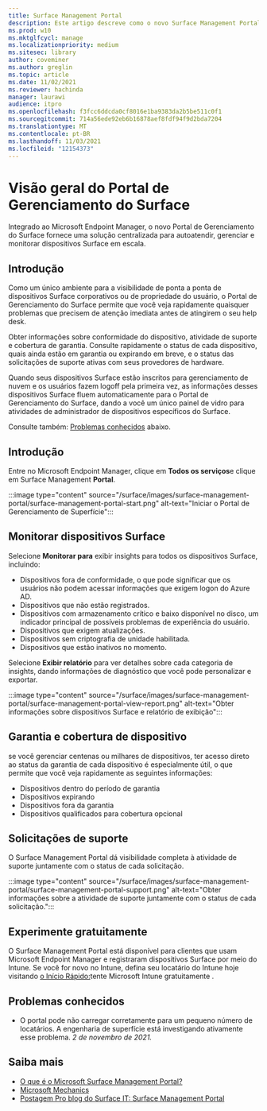 ```yaml
---
title: Surface Management Portal
description: Este artigo descreve como o novo Surface Management Portal fornece uma solução centralizada para auto-atender, gerenciar e monitorar dispositivos Surface em escala.
ms.prod: w10
ms.mktglfcycl: manage
ms.localizationpriority: medium
ms.sitesec: library
author: coveminer
ms.author: greglin
ms.topic: article
ms.date: 11/02/2021
ms.reviewer: hachinda
manager: laurawi
audience: itpro
ms.openlocfilehash: f3fcc6ddcda0cf8016e1ba9383da2b5be511c0f1
ms.sourcegitcommit: 714a56ede92eb6b16878aef8fdf94f9d2bda7204
ms.translationtype: MT
ms.contentlocale: pt-BR
ms.lasthandoff: 11/03/2021
ms.locfileid: "12154373"
---
```

# <a name="surface-management-portal-overview"></a>Visão geral do Portal de Gerenciamento do Surface

Integrado ao Microsoft Endpoint Manager, o novo Portal de Gerenciamento do Surface fornece uma solução centralizada para autoatendir, gerenciar e monitorar dispositivos Surface em escala.

## <a name="introduction"></a>Introdução

Como um único ambiente para a visibilidade de ponta a ponta de dispositivos Surface corporativos ou de propriedade do usuário, o Portal de Gerenciamento do Surface permite que você veja rapidamente quaisquer problemas que precisem de atenção imediata antes de atingirem o seu help desk.

Obter informações sobre conformidade do dispositivo, atividade de suporte e cobertura de garantia. Consulte rapidamente o status de cada dispositivo, quais ainda estão em garantia ou expirando em breve, e o status das solicitações de suporte ativas com seus provedores de hardware.

Quando seus dispositivos Surface estão inscritos para gerenciamento de nuvem e os usuários fazem logoff pela primeira vez, as informações desses dispositivos Surface fluem automaticamente para o Portal de Gerenciamento do Surface, dando a você um único painel de vidro para atividades de administrador de dispositivos específicos do Surface.

Consulte também: [Problemas conhecidos](#known-issues) abaixo. 

## <a name="get-started"></a>Introdução

Entre no Microsoft Endpoint Manager, clique em **Todos os serviços**e clique em Surface Management **Portal**.

:::image type="content" source="/surface/images/surface-management-portal/surface-management-portal-start.png" alt-text="Iniciar o Portal de Gerenciamento de Superfície":::

## <a name="monitor-surface-devices"></a>Monitorar dispositivos Surface

Selecione **Monitorar para** exibir insights para todos os dispositivos Surface, incluindo:

- Dispositivos fora de conformidade, o que pode significar que os usuários não podem acessar informações que exigem logon do Azure AD.
- Dispositivos que não estão registrados.
- Dispositivos com armazenamento crítico e baixo disponível no disco, um indicador principal de possíveis problemas de experiência do usuário.
- Dispositivos que exigem atualizações.
- Dispositivos sem criptografia de unidade habilitada.
- Dispositivos que estão inativos no momento.

Selecione **Exibir relatório** para ver detalhes sobre cada categoria de insights, dando informações de diagnóstico que você pode personalizar e exportar.

:::image type="content" source="/surface/images/surface-management-portal/surface-management-portal-view-report.png" alt-text="Obter informações sobre dispositivos Surface e relatório de exibição":::

## <a name="device-warranty-and-coverage"></a>Garantia e cobertura de dispositivo

se você gerenciar centenas ou milhares de dispositivos, ter acesso direto ao status da garantia de cada dispositivo é especialmente útil, o que permite que você veja rapidamente as seguintes informações:

- Dispositivos dentro do período de garantia
- Dispositivos expirando
- Dispositivos fora da garantia
- Dispositivos qualificados para cobertura opcional

## <a name="support-requests"></a>Solicitações de suporte

O Surface Management Portal dá visibilidade completa à atividade de suporte juntamente com o status de cada solicitação.

:::image type="content" source="/surface/images/surface-management-portal/surface-management-portal-support.png" alt-text="Obter informações sobre a atividade de suporte juntamente com o status de cada solicitação.":::

## <a name="try-for-free"></a>Experimente gratuitamente

O Surface Management Portal está disponível para clientes que usam Microsoft Endpoint Manager e registraram dispositivos Surface por meio do Intune. Se você for novo no Intune, defina seu locatário do Intune hoje visitando [o Início Rápido:](/mem/intune/fundamentals/free-trial-sign-up)tente Microsoft Intune gratuitamente .

## <a name="known-issues"></a>Problemas conhecidos

- O portal pode não carregar corretamente para um pequeno número de locatários. A engenharia de superfície está investigando ativamente esse problema. *2 de novembro de 2021.*

## <a name="learn-more"></a>Saiba mais

- [O que é o Microsoft Surface Management Portal?](/mem/intune/fundamentals/surface-management-portal?)
- [Microsoft Mechanics](https://youtu.be/_MmutkqNudk)
- [Postagem Pro blog do Surface IT: Surface Management Portal](https://techcommunity.microsoft.com/t5/surface-it-pro-blog/surface-management-portal/ba-p/1419017)
